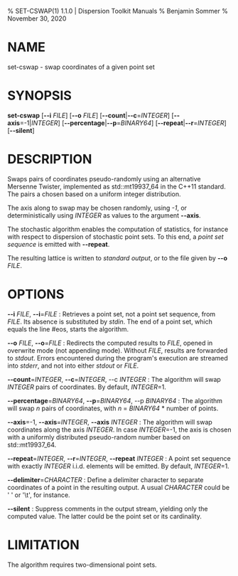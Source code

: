 % SET-CSWAP(1) 1.1.0 | Dispersion Toolkit Manuals
% Benjamin Sommer
% November 30, 2020

# NAME

set-cswap - swap coordinates of a given point set

# SYNOPSIS

**set-cswap** [**\--i** *FILE*] [**\--o** *FILE*]  [**\--count**|**\--c**=*INTEGER*] [**\--axis**=-1|*INTEGER*] [**\--percentage**|**\--p**=*BINARY64*] [**\--repeat**|**\--r**=*INTEGER*] [**\--silent**]

# DESCRIPTION

Swaps pairs of coordinates pseudo-randomly using an alternative Mersenne Twister, implemented as std::mt19937_64 in the C++11 standard. The pairs a chosen based on a uniform integer distribution.

The axis along to swap may be chosen randomly, using *-1*, or deterministically using *INTEGER* as values to the argument **\--axis**.

The stochastic algorithm enables the computation of statistics, for instance with respect to dispersion of stochastic point sets. To this end, a *point set sequence* is emitted with **\--repeat**.

The resulting lattice is written to *standard output*, or to the file given by **\--o** *FILE*.

# OPTIONS

**\--i** *FILE*, **\--i**=*FILE*
:   Retrieves a point set, not a point set sequence, from *FILE*. Its absence is substituted by *stdin*. The end of a point set, which equals the line #eos, starts the algorithm.

**\--o** *FILE*, **\--o**=*FILE*
:   Redirects the computed results to *FILE*, opened in overwrite mode (not appending mode). Without *FILE*, results are forwarded to *stdout*. Errors encountered during the program's execution are streamed into *stderr*, and not into either *stdout* or *FILE*.

**\--count**=*INTEGER*, **\--c**=*INTEGER*, --c *INTEGER*
:   The algorithm will swap *INTEGER* pairs of coordinates. By default, *INTEGER*=1.

**\--percentage**=*BINARY64*, **\--p**=*BINARY64*, --p *BINARY64*
:   The algorithm will swap *n* pairs of coordinates, with *n* = *BINARY64* * number of points.

**\--axis**=-1, **\--axis**=*INTEGER*,  **\--axis** *INTEGER*
:   The algorithm will swap coordinates along the axis *INTEGER*. In case *INTEGER*=-1, the axis is chosen with a uniformly distributed pseudo-random number based on std::mt19937_64.

**\--repeat**=*INTEGER*, **\--r**=*INTEGER*,  **\--repeat** *INTEGER*
:   A point set sequence with exactly *INTEGER* i.i.d. elements will be emitted. By default, *INTEGER*=1.

**\--delimiter**=*CHARACTER*
:   Define a delimiter character to separate coordinates of a point in the resulting output. A usual *CHARACTER* could be \' \' or \'\\t\', for instance.

**\--silent**
:   Suppress comments in the output stream, yielding only the computed value. The latter could be the point set or its cardinality.

# LIMITATION

The algorithm requires two-dimensional point sets.